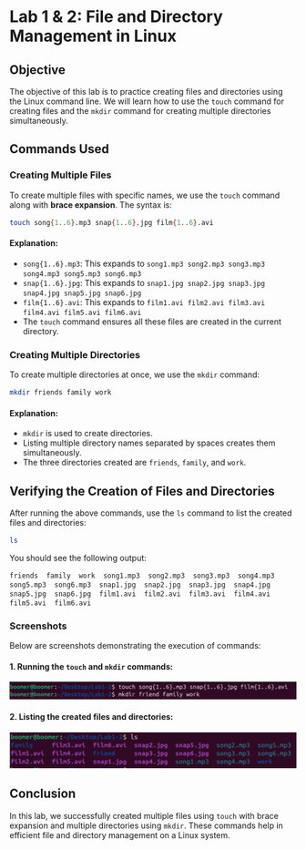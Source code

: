 # Lab 1 & 2: File and Directory Management in Linux

## Objective
The objective of this lab is to practice creating files and directories using the Linux command line. We will learn how to use the `touch` command for creating files and the `mkdir` command for creating multiple directories simultaneously.

## Commands Used
### Creating Multiple Files
To create multiple files with specific names, we use the `touch` command along with **brace expansion**. The syntax is:
```bash
touch song{1..6}.mp3 snap{1..6}.jpg film{1..6}.avi
```
#### Explanation:
- `song{1..6}.mp3`: This expands to `song1.mp3 song2.mp3 song3.mp3 song4.mp3 song5.mp3 song6.mp3`
- `snap{1..6}.jpg`: This expands to `snap1.jpg snap2.jpg snap3.jpg snap4.jpg snap5.jpg snap6.jpg`
- `film{1..6}.avi`: This expands to `film1.avi film2.avi film3.avi film4.avi film5.avi film6.avi`
- The `touch` command ensures all these files are created in the current directory.

### Creating Multiple Directories
To create multiple directories at once, we use the `mkdir` command:
```bash
mkdir friends family work
```
#### Explanation:
- `mkdir` is used to create directories.
- Listing multiple directory names separated by spaces creates them simultaneously.
- The three directories created are `friends`, `family`, and `work`.

## Verifying the Creation of Files and Directories
After running the above commands, use the `ls` command to list the created files and directories:
```bash
ls
```
You should see the following output:
```
friends  family  work  song1.mp3  song2.mp3  song3.mp3  song4.mp3  song5.mp3  song6.mp3  snap1.jpg  snap2.jpg  snap3.jpg  snap4.jpg  snap5.jpg  snap6.jpg  film1.avi  film2.avi  film3.avi  film4.avi  film5.avi  film6.avi
```

### Screenshots
Below are screenshots demonstrating the execution of commands:

#### 1. Running the `touch` and `mkdir` commands:
![Creating Files and Directories](screenshots/create_files_dirs.png)

#### 2. Listing the created files and directories:
![Listing Files](screenshots/list_files.png)

## Conclusion
In this lab, we successfully created multiple files using `touch` with brace expansion and multiple directories using `mkdir`. These commands help in efficient file and directory management on a Linux system.

